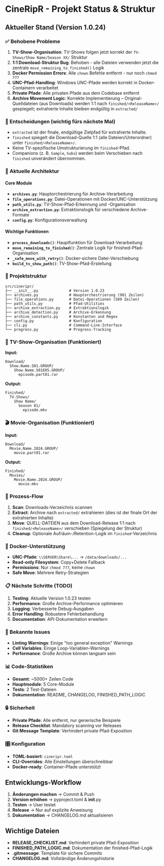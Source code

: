 # CineRipR - Projekt Status & Struktur

## Aktueller Stand (Version 1.0.24)

### ✅ Behobene Probleme
1. **TV-Show-Organisation**: TV-Shows folgen jetzt korrekt der `TV-Shows/Show Name/Season XX/` Struktur
2. **1:1 Download-Struktur Bug**: Behoben - alle Dateien verwenden jetzt die zentrale `move_remaining_to_finished()` Logik
3. **Docker Permission Errors**: Alle `chown` Befehle entfernt - nur noch `chmod 777`
4. **UNC-Pfad-Handling**: Windows UNC-Pfade werden korrekt in Docker-Containern verarbeitet
5. **Private Pfade**: Alle privaten Pfade aus dem Codebase entfernt
6. **Archive Movement Logic**: Korrekte Implementierung – Original-Quelldateien (aus Downloads) werden 1:1 nach `finished/<ReleaseName>/` gespiegelt; extrahierte Inhalte bleiben endgültig in `extracted/`

### 🔖 Entscheidungen (wichtig fürs nächste Mal)
- `extracted` ist der finale, endgültige Zielpfad für extrahierte Inhalte.
- `finished` spiegelt die Download-Quelle 1:1 (alle Dateien/Unterordner) unter `finished/<ReleaseName>/`.
- Keine TV-spezifische Umstrukturierung im `finished`-Pfad.
- Companions (z. B. `Sample`, `Subs`) werden beim Verschieben nach `finished` unverändert übernommen.

### 🔧 Aktuelle Architektur

#### Core Module
- **`archives.py`**: Hauptorchestrierung für Archive-Verarbeitung
- **`file_operations.py`**: Datei-Operationen mit Docker/UNC-Unterstützung
- **`path_utils.py`**: TV-Show-Pfad-Erkennung und -Organisation
- **`archive_extraction.py`**: Extraktionslogik für verschiedene Archive-Formate
- **`config.py`**: Konfigurationsverwaltung

#### Wichtige Funktionen
- **`process_downloads()`**: Hauptfunktion für Download-Verarbeitung
- **`move_remaining_to_finished()`**: Zentrale Logik für finished-Pfad-Organisation
- **`_safe_move_with_retry()`**: Docker-sichere Datei-Verschiebung
- **`build_tv_show_path()`**: TV-Show-Pfad-Erstellung

### 📁 Projektstruktur
```
src/cineripr/
├── __init__.py              # Version 1.0.23
├── archives.py              # Hauptorchestrierung (981 Zeilen)
├── file_operations.py       # Datei-Operationen (589 Zeilen)
├── path_utils.py            # Pfad-Utilities
├── archive_extraction.py    # Extraktionslogik
├── archive_detection.py     # Archive-Erkennung
├── archive_constants.py     # Konstanten und Regex
├── config.py                # Konfiguration
├── cli.py                   # Command-Line-Interface
└── progress.py              # Progress-Tracking
```

### 🎯 TV-Show-Organisation (Funktioniert)
**Input:**
```
Download/
  Show.Name.S01.GROUP/
    Show.Name.S01E05.GROUP/
      episode.part01.rar
```

**Output:**
```
Finished/
  TV-Shows/
    Show Name/
      Season 01/
        episode.mkv
```

### 🎬 Movie-Organisation (Funktioniert)
**Input:**
```
Download/
  Movie.Name.2024.GROUP/
    movie.part01.rar
```

**Output:**
```
Finished/
  Movies/
    Movie.Name.2024.GROUP/
      movie.mkv
```

### 🔄 Prozess-Flow
1. **Scan**: Downloads-Verzeichnis scannen
2. **Extract**: Archive nach `extracted/` extrahieren (dies ist der finale Ort der extrahierten Inhalte)
3. **Move**: QUELL-DATEIEN aus dem Download-Release 1:1 nach `finished/<ReleaseName>/` verschieben (Spiegelung der Struktur)
4. **Cleanup**: Optionale Aufräum-/Retention-Logik im `finished`-Verzeichnis

### 🐳 Docker-Unterstützung
- **UNC-Pfade**: `\\SERVER\Share\...` → `/data/downloads/...`
- **Read-only Filesystem**: Copy+Delete Fallback
- **Permissions**: Nur `chmod 777`, keine `chown`
- **Safe Move**: Mehrere Retry-Strategien

### 📋 Nächste Schritte (TODO)
1. **Testing**: Aktuelle Version 1.0.23 testen
2. **Performance**: Große Archive-Performance optimieren
3. **Logging**: Verbesserte Debug-Ausgaben
4. **Error Handling**: Robustere Fehlerbehandlung
5. **Documentation**: API-Dokumentation erweitern

### 🚨 Bekannte Issues
- **Linting Warnings**: Einige "too general exception" Warnings
- **Cell Variables**: Einige Loop-Variablen-Warnings
- **Performance**: Große Archive können langsam sein

### 📊 Code-Statistiken
- **Gesamt**: ~5000+ Zeilen Code
- **Hauptmodule**: 5 Core-Module
- **Tests**: 2 Test-Dateien
- **Dokumentation**: README, CHANGELOG, FINISHED_PATH_LOGIC

### 🔒 Sicherheit
- **Private Pfade**: Alle entfernt, nur generische Beispiele
- **Release Checklist**: Mandatory scanning vor Releases
- **Git Message Template**: Verhindert private Pfad-Exposition

### 🎛️ Konfiguration
- **TOML-basiert**: `cineripr.toml`
- **CLI-Overrides**: Alle Einstellungen überschreibbar
- **Docker-ready**: Container-Pfade unterstützt

## Entwicklungs-Workflow
1. **Änderungen machen** → Commit & Push
2. **Version erhöhen** → pyproject.toml & __init__.py
3. **Testen** → User testet
4. **Release** → Nur auf explizite Anweisung
5. **Dokumentation** → CHANGELOG.md aktualisieren

## Wichtige Dateien
- **RELEASE_CHECKLIST.md**: Verhindert private Pfad-Exposition
- **FINISHED_PATH_LOGIC.md**: Dokumentation der finished-Pfad-Logik
- **.gitmessage**: Template für sichere Commits
- **CHANGELOG.md**: Vollständige Änderungshistorie

